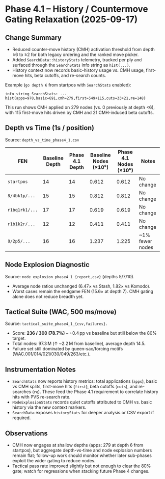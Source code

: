 # Phase 4.1 – History / Countermove Gating Relaxation (2025-09-17)

## Change Summary
- Reduced counter-move history (CMH) activation threshold from depth ≥6 to ≥2 for both legacy ordering and the ranked move picker.
- Added `SearchData::historyStats` telemetry, tracked per ply and surfaced through the `SearchStats` info string as `hist(...)`.
- History context now records basic-history usage vs. CMH usage, first-move hits, beta cutoffs, and re-search counts.

Example (`go depth 6` from startpos with `SearchStats` enabled):
```
info string SearchStats: ... hist(apps=970,basic=691,cmh=279,first=549+115,cuts=33+21,re=148)
```
This run shows CMH applied on 279 nodes (vs. 0 previously at depth <6), with 115 first-move hits driven by CMH and 21 CMH-induced beta cutoffs.

## Depth vs Time (1s / position)
Source: `depth_vs_time_phase4_1.csv`

| FEN | Baseline Depth | Phase 4.1 Depth | Baseline Nodes (×10⁶) | Phase 4.1 Nodes (×10⁶) | Notes |
| --- | --- | --- | --- | --- | --- |
| `startpos` | 14 | 14 | 0.612 | 0.612 | No change |
| `8/4bk1p/...` | 15 | 15 | 0.812 | 0.812 | No change |
| `r1bq1rk1/...` | 17 | 17 | 0.619 | 0.619 | No change |
| `r1b1k2r/...` | 12 | 12 | 0.411 | 0.411 | No change |
| `8/2p5/...` | 16 | 16 | 1.237 | 1.225 | ~1% fewer nodes |

## Node Explosion Diagnostic
Source: `node_explosion_phase4_1_{report,csv}` (depths 5/7/10).

- Average node ratios unchanged (6.47× vs Stash, 1.82× vs Komodo).
- Worst cases remain the endgame FEN (15.6× at depth 7). CMH gating alone does not reduce breadth yet.

## Tactical Suite (WAC, 500 ms/move)
Source: `tactical_suite_phase4_1_{csv,failures}.`

- Score: **236 / 300 (78.7%)** – +0.4 pp vs baseline but still below the 80% target.
- Total nodes: 97.3 M (↑ ~2.2 M from baseline), average depth 14.5.
- Failure set still dominated by queen-sac/forcing motifs (WAC.001/014/021/030/049/263/etc.).

## Instrumentation Notes
- `SearchStats` now reports history metrics: total applications (`apps`), basic vs CMH splits, first-move hits (`first`), beta cutoffs (`cuts`), and re-searches (`re`). These feed the Phase 4.1 requirement to correlate history hits with PVS re-search rate.
- `NodeExplosionStats` records quiet cutoffs attributed to CMH vs. basic history via the new context markers.
- `SearchData` exposes `historyStats` for deeper analysis or CSV export if required.

## Observations
- CMH now engages at shallow depths (apps: 279 at depth 6 from startpos), but aggregate depth-vs-time and node explosion numbers remain flat; follow-up work should monitor whether later sub-phases exploit the wider gating to reduce nodes.
- Tactical pass rate improved slightly but not enough to clear the 80% gate; watch for regressions when stacking future Phase 4 changes.
